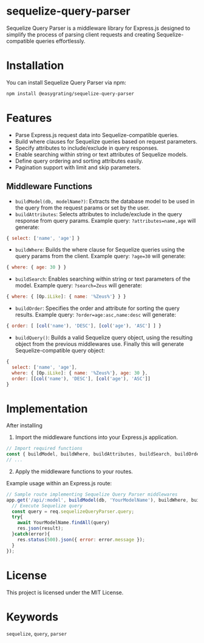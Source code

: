 # sequelize-query-parser

Sequelize Query Parser is a middleware library for Express.js designed to simplify the process of parsing client requests and creating Sequelize-compatible queries effortlessly.

# Installation

You can install Sequelize Query Parser via npm:

```bash
npm install @easygrating/sequelize-query-parser
```

# Features

- Parse Express.js request data into Sequelize-compatible queries.
- Build where clauses for Sequelize queries based on request parameters.
- Specify attributes to include/exclude in query responses.
- Enable searching within string or text attributes of Sequelize models.
- Define query ordering and sorting attributes easily.
- Pagination support with limit and skip parameters.

## Middleware Functions

- `buildModel(db, modelName?)`: Extracts the database model to be used in the query from the request params or set by the user.
- `buildAttributes`: Selects attributes to include/exclude in the query response from query params. Example query: `?attributes=name,age` will generate: 
```js 
{ select: ['name', 'age'] } 
```
- `buildWhere`: Builds the where clause for Sequelize queries using the query params from the client. Example query: `?age=30` will generate:
```js
{ where: { age: 30 } }
```
- `buildSearch`: Enables searching within string or text parameters of the model. Example query: `?search=Zeus` will generate:
```js
{ where: { [Op.iLike]: { name: '%Zeus%'} } }
```
- `buildOrder`: Specifies the order and attribute for sorting the query results. Example query: `?order=age:asc,name:desc` will generate:
```js
{ order: [ [col('name'), 'DESC'], [col('age'), 'ASC'] ] }
```
- `buildQuery()`: Builds a valid Sequelize query object, using the resulting object from the previous middlewares use. Finally this will generate Sequelize-compatible query object:
```js
{ 
  select: ['name', 'age'], 
  where: { [Op.iLike]: { name: '%Zeus%'}, age: 30 }, 
  order: [[col('name'), 'DESC'], [col('age'), 'ASC']] 
}
```

# Implementation

After installing

1. Import the middleware functions into your Express.js application.
```javascript
// Import required functions
const { buildModel, buildWhere, buildAttributes, buildSearch, buildOrder, buildQuery } = require('@easygrating/sequelize-query-parser');
// ...
```

2. Apply the middleware functions to your routes.

Example usage within an Express.js route:

```js
// Sample route implementing Sequelize Query Parser middlewares
app.get('/api/:model', buildModel(db, 'YourModelName'), buildWhere, buildAttributes, buildSearch, buildOrder, buildQuery(), async (req, res) => {
  // Execute Sequelize query
  const query = req.sequelizeQueryParser.query;
  try{
    await YourModelName.findAll(query)
    res.json(result);
  }catch(error){ 
    res.status(500).json({ error: error.message });
  }
});
```

# License
This project is licensed under the MIT License.

# Keywords
`sequelize`, `query`, `parser`